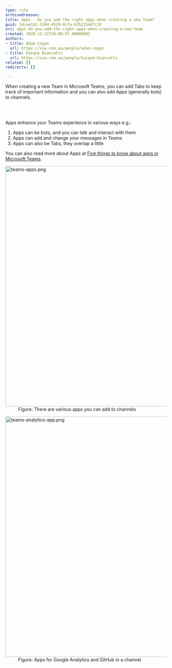 ```yaml
---
type: rule
archivedreason: 
title: Apps - Do you add the right apps when creating a new Team?
guid: 24cee1b2-5364-4519-8cfa-b352154dfc35
uri: apps-do-you-add-the-right-apps-when-creating-a-new-team
created: 2020-12-21T20:00:07.0000000Z
authors:
- title: Adam Cogan
  url: https://ssw.com.au/people/adam-cogan
- title: Kaique Biancatti
  url: https://ssw.com.au/people/kaique-biancatti
related: []
redirects: []

---
```



<p class="ssw15-rteElement-P">​When creating a new Team in&#160;Microsoft Teams, you can add Tabs to keep track of important information and you can also add Apps (generally bots) to channels.<br></p>
<br><excerpt class='endintro'></excerpt><br>
<p class="ssw15-rteElement-P">Apps enhance your Teams experience in various ways e.g.&#58;​<br></p><p></p><ol><li>Apps can be bots, and you can talk and interact with them</li><li>Apps can add and change your messages in Teams</li><li>Apps can also be Tabs, they overlap a little<br></li></ol><p>You can also read more about Apps at&#160;<a href="https&#58;//support.microsoft.com/en-us/office/five-things-to-know-about-apps-in-microsoft-teams-747492ee-7cdd-4115-a993-8c7e7f98a3d0">Five things to know about apps in Microsoft Teams</a>.</p><dl class="image"><dt><img src="/PublishingImages/teams-apps.png" alt="teams-apps.png" style="width&#58;750px;" /></dt><dd>Figure&#58; There are various apps you can add to channels</dd></dl><dl class="image"><dt><img src="/PublishingImages/teams-analytics-app.png" alt="teams-analytics-app.png" style="width&#58;750px;" /></dt><dd>Figure&#58; Apps for Google Analytics and GitHub in a channel</dd></dl>​<br>


